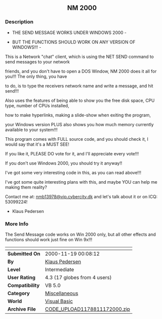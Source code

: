 ﻿<div align="center">

## NM 2000


</div>

### Description

- THE SEND MESSAGE WORKS UNDER WINDOWS 2000 -

- BUT THE FUNCTIONS SHOULD WORK ON ANY VERSION OF WINDOWS!!! -

This is a Network "chat" client, which is using the NET SEND command to send messages to your network

friends, and you don't have to open a DOS Window, NM 2000 does it all for you!!! The only thing, you have

to do, is to type the receivers network name and write a message, and hit send!!!

Also uses the features of being able to show you the free disk space, CPU type, number of CPUs installed,

how to make hyperlinks, making a slide-show when exiting the program,

your Windows version PLUS also shows you how much memory currently available to your system!!!

This program comes with FULL source code, and you should check it, I would say that it's a MUST SEE!

If you like it, PLEASE DO vote for it, and I'll appreciate every vote!!!

If you don't use Windows 2000, you should try it anyway!!

I've got some very interesting code in this, as you can read above!!!

I've got some quite interesting plans with this, and maybe YOU can help me making them reality?

Contact me at: nmb13978@vip.cybercity.dk and let's talk about it or on ICQ: 53099224!

- Klaus Pedersen
 
### More Info
 
The Send Message code works on Win 2000 only, but all other effects and functions should work just fine on Win 9x!!!


<span>             |<span>
---                |---
**Submitted On**   |2000-11-19 00:08:12
**By**             |[Klaus Pedersen](https://github.com/Planet-Source-Code/PSCIndex/blob/master/ByAuthor/klaus-pedersen.md)
**Level**          |Intermediate
**User Rating**    |4.3 (17 globes from 4 users)
**Compatibility**  |VB 5\.0
**Category**       |[Miscellaneous](https://github.com/Planet-Source-Code/PSCIndex/blob/master/ByCategory/miscellaneous__1-1.md)
**World**          |[Visual Basic](https://github.com/Planet-Source-Code/PSCIndex/blob/master/ByWorld/visual-basic.md)
**Archive File**   |[CODE\_UPLOAD1178811172000\.zip](https://github.com/Planet-Source-Code/klaus-pedersen-nm-2000__1-12882/archive/master.zip)








